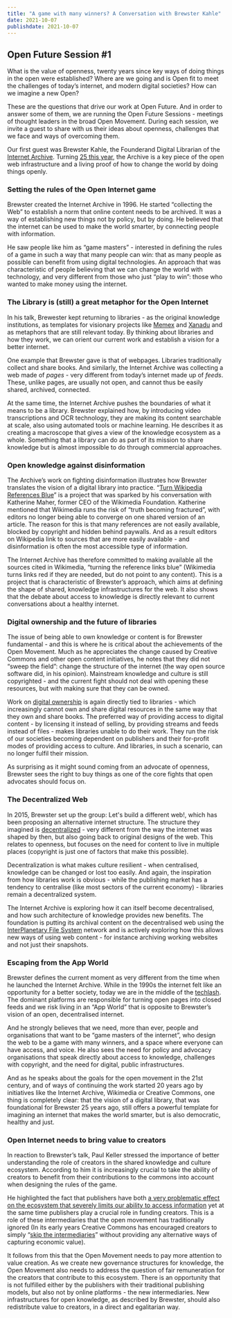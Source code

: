 ```yaml
---
title: "A game with many winners? A Conversation with Brewster Kahle"
date: 2021-10-07
publishdate: 2021-10-07
---
```


## Open Future Session #1

What is the value of openness, twenty years since key ways of doing things in the open were established? Where are we going and is Open fit to meet the challenges of today’s internet, and modern digital societies? How can we imagine a new Open?

These are the questions that drive our work at Open Future. And in order to answer some of them, we are running the Open Future Sessions - meetings of thought leaders in the broad Open Movement. During each session, we invite a guest to share with us their ideas about openness, challenges that we face and ways of overcoming them.

Our first guest was Brewster Kahle, the Founderand Digital Librarian of the [Internet Archive](https://archive.org). Turning [25 this year](https://anniversary.archive.org/), the Archive is a key piece of the open web infrastructure and a living proof of how to change the world by doing things openly.

### Setting the rules of the Open Internet game

Brewster created the Internet Archive in 1996. He started “collecting the Web” to establish a norm that online content needs to be archived. It was a way of establishing new things not by policy, but by doing. He believed that the internet can be used to make the world smarter, by connecting people with information.

He saw people like him as “game masters” - interested in defining the rules of a game in such a way that many people can win: that as many people as possible can benefit from using digital technologies. An approach that was characteristic of people believing that we can change the world with technology, and very different from those who just “play to win”: those who wanted to make money using the internet.

### The Library is (still) a great metaphor for the Open Internet

In his talk, Brewester kept returning to  libraries - as the original knowledge institutions, as templates for visionary projects like [Memex](https://en.wikipedia.org/wiki/Memex) and [Xanadu](https://en.wikipedia.org/wiki/Project_Xanadu) and as metaphors that are still relevant today. By thinking about libraries and how they work, we can orient our current work and establish a vision for a better internet.

One example that Brewster gave is that of webpages. Libraries traditionally collect and share books. And similarly, the Internet Archive was collecting a web made of *pages* - very different from today’s internet made up of *feeds*. These, unlike pages, are usually not open, and cannot thus be easily shared, archived, connected.

At the same time, the Internet Archive pushes the boundaries of what it means to be a library. Brewster explained how, by introducing video transcriptions and OCR technology, they are making its content searchable at scale, also using automated tools or machine learning. He describes it as creating a macroscope that gives a view of the knowledge ecosystem as a whole. Something that a library can do as part of its mission to share knowledge but is almost impossible to do through commercial approaches.

### Open knowledge against disinformation

The Archive’s work on fighting disinformation illustrates how Brewster translates the vision of a digital library into practice. “[Turn Wikipedia References Blue](https://www.wired.com/story/internet-archive-wikipedia-more-reliable/)” is a project that was sparked by his conversation with Katherine Maher, former CEO of the Wikimedia Foundation. Katherine mentioned that Wikimedia runs the risk of “truth becoming fractured”, with editors no longer being able to converge on one shared version of an article. The reason for this is that many references are not easily available, blocked by copyright and hidden behind paywalls. And as a result editors on Wikipedia link to sources that are more easily available - and disinformation is often the most accessible type of information.

The Internet Archive has therefore committed to making available all the sources cited in Wikimedia, “turning the reference links blue” (Wikimedia turns links red if they are needed, but do not point to any content). This is a project that is characteristic of Brewster’s approach, which aims at defining the shape of shared, knowledge infrastructures for the web. It also shows that the debate about access to knowledge is directly relevant to current conversations about a healthy internet.

### Digital ownership and the future of libraries

The issue of being able to own knowledge or content is for Brewster fundamental - and this is where he is critical about the achievements of the Open Movement. Much as he appreciates the change caused by Creative Commons and other open content initiatives, he notes that they did not “sweep the field”: change the structure of the internet (the way open source software did, in his opinion). Mainstream knowledge and culture is still copyrighted - and the current fight should not deal with opening these resources, but with making sure that they can be owned.

Work on [digital ownership](https://www.libraryfutures.net/learn-more) is again directly tied to libraries - which increasingly cannot own and share digital resources in the same way that they own and share books. The preferred way of providing access to digital content - by licensing it instead of selling, by providing streams and feeds instead of files - makes libraries unable to do their work. They run the risk of our societies becoming dependent on publishers and their for-profit modes of providing access to culture. And libraries, in such a scenario, can no longer fulfil their mission.

As surprising as it might sound coming from an advocate of openness, Brewster sees the right to buy things as one of the core fights that open advocates should focus on.

### The Decentralized Web

In 2015, Brewster set up the group: Let's build a different web!, which has been proposing an alternative internet structure. The structure they imagined is [decentralized](https://brewster.kahle.org/2015/08/11/locking-the-web-open-a-call-for-a-distributed-web-2/) - very different from the way the internet was shaped by then, but also going back to original designs of the web. This relates to openness, but focuses on the need for content to live in multiple places (copyright is just one of factors that make this possible).

Decentralization is what makes culture resilient - when centralised, knowledge can be changed or lost too easily. And again, the inspiration from how libraries work is obvious - while the publishing market has a tendency to centralise (like most sectors of the current economy) - libraries remain a decentralized system.

The Internet Archive is exploring how it can itself become decentralised, and how such architecture of knowledge provides new benefits. The foundation is putting its archival content on the decentralised web using the [InterPlanetary File System](https://ipfs.io/) network and is actively exploring how this allows new ways of using web content - for instance archiving working websites and not just their snapshots.

### Escaping from the App World

Brewster defines the current moment as very different from the time when he launched the Internet Archive. While in the 1990s the internet felt like an opportunity for a better society, today we are in the middle of the [techlash](https://knightfoundation.org/reports/techlash-americas-growing-concern-with-major-technology-companies/). The dominant platforms are responsible for turning open pages into closed feeds and we risk living in an “App World” that is opposite to Brewster’s vision of an open, decentralised internet.

And he strongly believes that we need, more than ever, people and organisations that want to be “game masters of the internet”, who design the web to be a game with many winners, and a space where everyone can have access, and voice. He also sees the need for policy and advocacy organisations that speak directly about access to knowledge, challenges with copyright, and the need for digital, public infrastructures.

And as he speaks about the goals for the open movement in the 21st century, and of ways of continuing the work started 20 years ago by initiatives like the Internet Archive, Wikimedia or Creative Commons, one thing is completely clear: that the vision of a digital library, that was foundational for Brewster 25 years ago, still offers a powerful template for imagining an internet that makes the world smarter, but is also democratic, healthy and just.

### Open Internet needs to bring value to creators

In reaction to Brewster’s talk, Paul Keller stressed the importance of better understanding the role of creators in the shared knowledge and culture ecosystem. According to him it is increasingly crucial to take the ability of creators to benefit from their contributions to the commons into account when designing the rules of the game.  

He highlighted the fact that publishers have both [a very problematic effect on the ecosystem that severely limits our ability to access information](https://palladiummag.com/2021/09/24/a-world-without-sci-hub/) yet at the same time publishers play a crucial role in funding creators. This is a role of these intermediaries that the open movement has traditionally ignored (In its early years Creative Commons has encouraged creators to simply “[skip the intermediaries](https://youtu.be/BlhJUJ9DC4A?t=60)” without providing any alternative ways of capturing economic value).

It follows from this that the Open Movement needs to pay more attention to value creation. As we create new governance structures for knowledge, the Open Movement also needs to address the question of fair remuneration for the creators that contribute to this ecosystem. There is an opportunity that is not fulfilled either by the publishers with their traditional publishing models, but also not by online platforms - the new intermediaries. New infrastructures for open knowledge, as described by Brewster, should also redistribute value to creators, in a direct and egalitarian way.  
